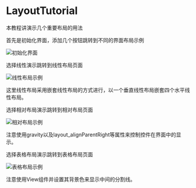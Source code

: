 # LayoutTutorial
本教程讲演示几个重要布局的用法  

首先是初始化界面，添加几个按钮跳转到不同的界面布局示例  

![初始化界面](https://github.com/llfjfz/AndroidTutorials/blob/master/LayoutTutorial/screenshots/1.png)   

选择线性演示跳转到线性布局页面

![线性布局示例](https://github.com/llfjfz/AndroidTutorials/blob/master/LayoutTutorial/screenshots/2.png)  

这里线性布局采用嵌套线性布局的方式进行，以一个垂直线性布局嵌套四个水平线性布局。

选择相对布局演示跳转到相对布局页面

![相对布局示例](https://github.com/llfjfz/AndroidTutorials/blob/master/LayoutTutorial/screenshots/3.png)    

注意使用gravity以及layout_alignParentRight等属性来控制控件在界面中的显示。

选择表格布局演示跳转到表格布局页面

![表格布局示例](https://github.com/llfjfz/AndroidTutorials/blob/master/LayoutTutorial/screenshots/4.png)    

注意使用View组件并设置其背景色来显示中间的分割线。
